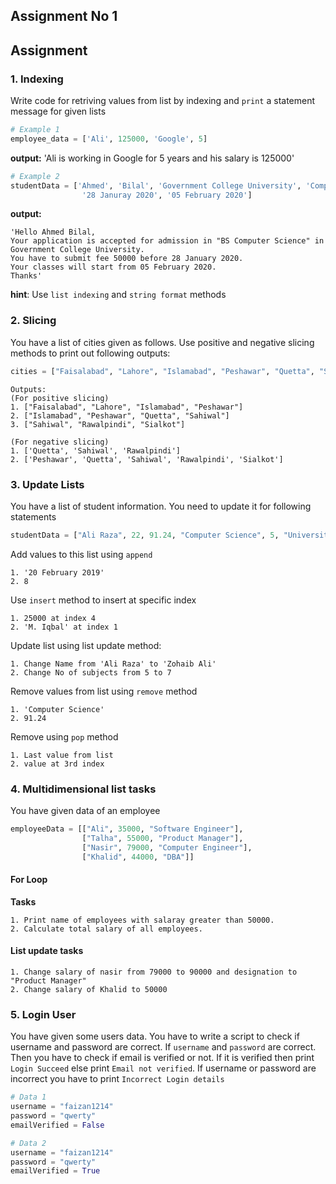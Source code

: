 ## Assignment No 1

## Assignment


### 1. Indexing
Write code for retriving values from list by indexing and `print` a statement message for given lists
```python
# Example 1
employee_data = ['Ali', 125000, 'Google', 5]
```
**output:** 'Ali is working in Google for 5 years and his salary is 125000'
```python
# Example 2
studentData = ['Ahmed', 'Bilal', 'Government College University', 'Computer Science', 'BS', 50000,
				'28 Januray 2020', '05 February 2020']
```
**output:**
```
'Hello Ahmed Bilal,
Your application is accepted for admission in "BS Computer Science" in Government College University.
You have to submit fee 50000 before 28 January 2020.
Your classes will start from 05 February 2020.
Thanks'
```
**hint**: Use `list indexing` and `string format` methods


### 2. Slicing
You have a list of cities given as follows. Use positive and negative slicing methods to print out following outputs:
```python
cities = ["Faisalabad", "Lahore", "Islamabad", "Peshawar", "Quetta", "Sahiwal", "Rawalpindi", "Sialkot"]
```
```
Outputs:
(For positive slicing)
1. ["Faisalabad", "Lahore", "Islamabad", "Peshawar"]
2. ["Islamabad", "Peshawar", "Quetta", "Sahiwal"]
3. ["Sahiwal", "Rawalpindi", "Sialkot"]

(For negative slicing)
1. ['Quetta', 'Sahiwal', 'Rawalpindi']
2. ['Peshawar', 'Quetta', 'Sahiwal', 'Rawalpindi', 'Sialkot']
```

### 3. Update Lists
You have a list of student information. You need to update it for following statements
```python
studentData = ["Ali Raza", 22, 91.24, "Computer Science", 5, "University of Agriculture"]
```
Add values to this list using `append`
```
1. '20 February 2019'
2. 8
```
Use `insert` method to insert at specific index
```
1. 25000 at index 4
2. 'M. Iqbal' at index 1
```

Update list using list update method:
```
1. Change Name from 'Ali Raza' to 'Zohaib Ali'
2. Change No of subjects from 5 to 7
```
Remove values from list using `remove` method
```
1. 'Computer Science'
2. 91.24
```
Remove using `pop` method
```
1. Last value from list
2. value at 3rd index
```

### 4. Multidimensional list tasks
You have given data of an employee
```python
employeeData = [["Ali", 35000, "Software Engineer"],
				["Talha", 55000, "Product Manager"],
				["Nasir", 79000, "Computer Engineer"],
				["Khalid", 44000, "DBA"]]
```
#### For Loop
**Tasks**
```
1. Print name of employees with salaray greater than 50000.
2. Calculate total salary of all employees.
```
#### List update tasks
```
1. Change salary of nasir from 79000 to 90000 and designation to "Product Manager"
2. Change salary of Khalid to 50000
```
### 5. Login User
You have given some users data. You have to write a script to check if username and password are correct. If `username` and `password` are correct. Then you have to check if email is verified or not. If it is verified then print `Login Succeed` else print `Email not verified`. If username or password are incorrect you have to print `Incorrect Login details`
```python
# Data 1
username = "faizan1214"
password = "qwerty"
emailVerified = False

# Data 2
username = "faizan1214"
password = "qwerty"
emailVerified = True
```
